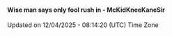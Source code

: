 #### Wise man says only fool rush in - McKidKneeKaneSir
Updated on 12/04/2025 - 08:14:20 (UTC) Time Zone
